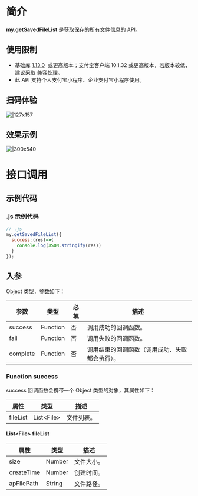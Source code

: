 # 简介
**my.getSavedFileList** 是获取保存的所有文件信息的 API。

## 使用限制

- 基础库 [1.13.0](https://opendocs.alipay.com/mini/framework/lib)  或更高版本；支付宝客户端 10.1.32 或更高版本，若版本较低，建议采取 [兼容处理](https://opendocs.alipay.com/mini/framework/compatibility)。
- 此 API 支持个人支付宝小程序、企业支付宝小程序使用。

## 扫码体验
![|127x157](https://gw.alipayobjects.com/zos/skylark-tools/public/files/b94e35a681410e53a98ad6798530878e.jpeg#align=left&display=inline&height=157&margin=%5Bobject%20Object%5D&originHeight=157&originWidth=127&status=done&style=stroke&width=127)

## 效果示例
![|300x540](https://gw.alipayobjects.com/zos/skylark-tools/public/files/9c924664a311d3bd246299d29b25a112.gif#align=left&display=inline&height=540&margin=%5Bobject%20Object%5D&originHeight=540&originWidth=300&status=done&style=stroke&width=300)

# 接口调用

## 示例代码

### .js 示例代码
```javascript
// .js
my.getSavedFileList({
  success:(res)=>{
    console.log(JSON.stringify(res))
  }
});
```

## 入参

Object 类型，参数如下：

| **参数** | **类型** | **必填** | **描述** |
| --- | --- | --- | --- |
| success | Function | 否 | 调用成功的回调函数。 |
| fail | Function | 否 | 调用失败的回调函数。 |
| complete | Function | 否 | 调用结束的回调函数（调用成功、失败都会执行）。 |

### Function success

success 回调函数会携带一个 Object 类型的对象，其属性如下：

| **属性** | **类型** | **描述** |
| --- | --- | --- |
| fileList | List\<File\> | 文件列表。 |

#### List\<File\> fileList
| **属性** | **类型** | **描述** |
| --- | --- | --- |
| size | Number | 文件大小。 |
| createTime | Number | 创建时间。 |
| apFilePath | String | 文件路径。 |

